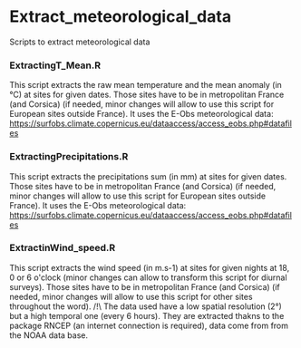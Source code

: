 # Extract_meteorological_data
Scripts to extract meteorological data

### ExtractingT_Mean.R
This script extracts the raw mean temperature and the mean anomaly (in °C) at sites for given dates.
Those sites have to be in metropolitan France (and Corsica) (if needed, minor changes will allow to use this script for European sites outside France).
It uses the E-Obs meteorological data: https://surfobs.climate.copernicus.eu/dataaccess/access_eobs.php#datafiles

### ExtractingPrecipitations.R
This script extracts the precipitations sum (in mm) at sites for given dates.
Those sites have to be in metropolitan France (and Corsica) (if needed, minor changes will allow to use this script for European sites outside France).
It uses the E-Obs meteorological data: https://surfobs.climate.copernicus.eu/dataaccess/access_eobs.php#datafiles


### ExtractinWind_speed.R
This script extracts the wind speed (in m.s-1) at sites for given nights at 18, 0 or 6 o'clock (minor changes can allow to transform this script for diurnal surveys).
Those sites have to be in metropolitan France (and Corsica) (if needed, minor changes will allow to use this script for other sites throughout the word).
/!\ The data used have a low spatial resolution (2°) but a high temporal one (every 6 hours).
They are extracted thakns to the package RNCEP (an internet connection is required), data come from from the NOAA data base.
